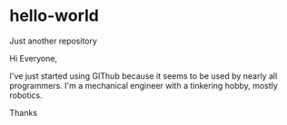 # hello-world
Just another repository

Hi Everyone,

I've just started using GIThub because it seems to be used by nearly all programmers. I'm a mechanical engineer with a tinkering hobby, mostly robotics.

Thanks
